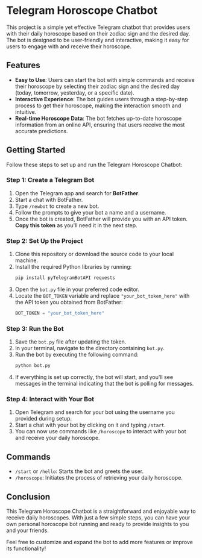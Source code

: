 # Telegram Horoscope Chatbot

This project is a simple yet effective Telegram chatbot that provides users with their daily horoscope based on their zodiac sign and the desired day. The bot is designed to be user-friendly and interactive, making it easy for users to engage with and receive their horoscope.

## Features

- **Easy to Use**: Users can start the bot with simple commands and receive their horoscope by selecting their zodiac sign and the desired day (today, tomorrow, yesterday, or a specific date).
- **Interactive Experience**: The bot guides users through a step-by-step process to get their horoscope, making the interaction smooth and intuitive.
- **Real-time Horoscope Data**: The bot fetches up-to-date horoscope information from an online API, ensuring that users receive the most accurate predictions.

## Getting Started

Follow these steps to set up and run the Telegram Horoscope Chatbot:

### Step 1: Create a Telegram Bot

1. Open the Telegram app and search for **BotFather**.
2. Start a chat with BotFather.
3. Type `/newbot` to create a new bot.
4. Follow the prompts to give your bot a name and a username.
5. Once the bot is created, BotFather will provide you with an API token. **Copy this token** as you'll need it in the next step.

### Step 2: Set Up the Project

1. Clone this repository or download the source code to your local machine.
2. Install the required Python libraries by running:
   ```bash
   pip install pyTelegramBotAPI requests
   ```
3. Open the `bot.py` file in your preferred code editor.
4. Locate the `BOT_TOKEN` variable and replace `"your_bot_token_here"` with the API token you obtained from BotFather:
   ```python
   BOT_TOKEN = "your_bot_token_here"
   ```

### Step 3: Run the Bot

1. Save the `bot.py` file after updating the token.
2. In your terminal, navigate to the directory containing `bot.py`.
3. Run the bot by executing the following command:
   ```bash
   python bot.py
   ```
4. If everything is set up correctly, the bot will start, and you'll see messages in the terminal indicating that the bot is polling for messages.

### Step 4: Interact with Your Bot

1. Open Telegram and search for your bot using the username you provided during setup.
2. Start a chat with your bot by clicking on it and typing `/start`.
3. You can now use commands like `/horoscope` to interact with your bot and receive your daily horoscope.

## Commands

- `/start` or `/hello`: Starts the bot and greets the user.
- `/horoscope`: Initiates the process of retrieving your daily horoscope.

## Conclusion

This Telegram Horoscope Chatbot is a straightforward and enjoyable way to receive daily horoscopes. With just a few simple steps, you can have your own personal horoscope bot running and ready to provide insights to you and your friends.

Feel free to customize and expand the bot to add more features or improve its functionality!